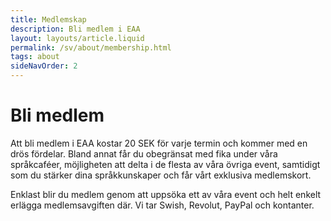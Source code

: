 ```yaml
---
title: Medlemskap
description: Bli medlem i EAA
layout: layouts/article.liquid
permalink: /sv/about/membership.html
tags: about
sideNavOrder: 2
---
```


# Bli medlem

Att bli medlem i EAA kostar 20 SEK för varje termin och kommer med en drös fördelar. Bland annat får du obegränsat med fika under våra språkcaféer, möjligheten att delta i de flesta av våra övriga event, samtidigt som du stärker dina språkkunskaper och får vårt exklusiva medlemskort. 

Enklast blir du medlem genom att uppsöka ett av våra event och helt enkelt erlägga medlemsavgiften där. Vi tar Swish, Revolut, PayPal och kontanter.  
